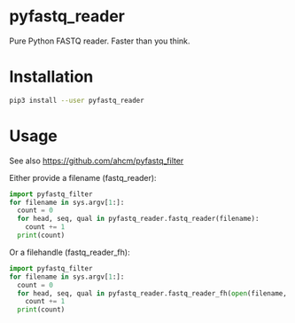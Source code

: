 # pyfastq_reader
Pure Python FASTQ reader. Faster than you think.

# Installation

```bash
pip3 install --user pyfastq_reader
```

# Usage

See also https://github.com/ahcm/pyfastq_filter

Either provide a filename (fastq_reader):

```python
import pyfastq_filter
for filename in sys.argv[1:]:
  count = 0
  for head, seq, qual in pyfastq_reader.fastq_reader(filename):
    count += 1
  print(count)
```

Or a filehandle (fastq_reader_fh):

```python
import pyfastq_filter
for filename in sys.argv[1:]:
  count = 0
  for head, seq, qual in pyfastq_reader.fastq_reader_fh(open(filename, 'r')):
    count += 1
  print(count)
```
